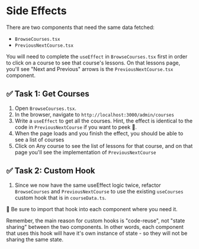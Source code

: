 # Side Effects

There are two components that need the same data fetched:

- `BrowseCourses.tsx`
- `PreviousNextCourse.tsx`

You will need to complete the `useEffect` in `BrowseCourses.tsx` first in order to click on a course to see that course's lessons. On that lessons page, you'll see "Next and Previous" arrows is the `PreviousNextCourse.tsx` component.

## ✅ Task 1: Get Courses

1. Open `BrowseCourses.tsx`.
2. In the browser, navigate to `http://localhost:3000/admin/courses`
3. Write a `useEffect` to get all the courses. Hint, the effect is identical to the code in `PreviousNextCourse` if you want to peek 👀.
4. When the page loads and you finish the effect, you should be able to see a list of courses
5. Click on Any course to see the list of lessons for that course, and on that page you'll see the implementation of `PreviousNextCourse`

## ✅ Task 2: Custom Hook

1. Since we now have the same useEffect logic twice, refactor `BrowseCourses` and `PreviousNextCourse` to use the existing `useCourses` custom hook that is in `courseData.ts`.

👀 Be sure to import that hook into each component where you need it.

Remember, the main reason for custom hooks is "code-reuse", not "state sharing" between the two components. In other words, each component that uses this hook will have it's own instance of state - so they will not be sharing the same state.
